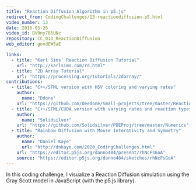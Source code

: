 ```yaml
---
title: "Reaction Diffusion Algorithm in p5.js"
redirect_from: CodingChallenges/13-reactiondiffusion-p5.html
video_number: 13
date: 2016-05-26
video_id: BV9ny785UNc
repository: CC_013_ReactionDiffusion
web_editor: govdEW5aE

links:
  - title: "Karl Sims' Reaction Diffusion Tutorial"
    url: "http://karlsims.com/rd.html"
  - title: "2D Array Tutorial"
    url: "https://processing.org/tutorials/2darray/"
contributions:
  - title: "C++/SFML version with HSV coloring and varying rates"
    author:
      name: "Ddone"
    url: "https://github.com/Deedone/Small-projects/tree/master/Reaction-diffusion"
  - title: "C++/SFML/CUDA version with varying rates and reaction types"
    author:
      name: "Solidsilver"
    url: "https://github.com/Solidsilver/PDEProj/tree/master/Numerics"
  - title: "Rainbow Diffusion with Mouse Interativity and Symmetry"
    author:
      name: "Daniel Kaye"
      url: "http://dnkaye.com/2020_CodingChallenges.html"
    url: "https://editor.p5js.org/danno484/present/rhNcFsGoA"
    source: "https://editor.p5js.org/danno484/sketches/rhNcFsGoA"
---
```


In this coding challenge, I visualize a Reaction Diffusion simulation using the Gray Scott model in JavaScript (with the p5.js library).
